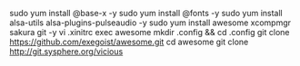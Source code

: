 sudo yum install @base-x -y
sudo yum install @fonts -y
sudo yum install alsa-utils alsa-plugins-pulseaudio -y
sudo yum install awesome xcompmgr sakura git -y
vi .xinitrc
	exec awesome
mkdir .config && cd .config
git clone https://github.com/exegoist/awesome.git
cd awesome
git clone http://git.sysphere.org/vicious
